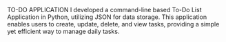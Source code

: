 TO-DO APPLICATION
I developed a command-line based To-Do List Application in Python, utilizing JSON for data storage. This application enables users to create, update, delete, and view tasks, providing a simple yet efficient way to manage daily tasks.
